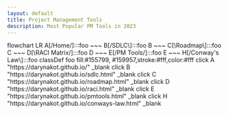 ```yaml
---
layout: default
title: Project Management Tools
description: Most Popular PM Tools in 2023
---
```

<script src="https://unpkg.com/mermaid@10.4.0/dist/mermaid.min.js"></script>

<div class="mermaid">
flowchart LR
    A[/Home/]:::foo ~~~ B[/SDLC\]:::foo
    B ~~~ C[\Roadmap\]:::foo
    C ~~~ D[\RACI Matrix/]:::foo
    D ~~~ E[/PM Tools/]:::foo
    E ~~~ H[/Conway's Law\]:::foo
    classDef foo fill:#155799, #159957,stroke:#fff,color:#fff
    click A "https://darynakot.github.io/" _blank
    click B "https://darynakot.github.io/sdlc.html" _blank
    click C "https://darynakot.github.io/roadmap.html" _blank
    click D "https://darynakot.github.io/raci.html" _blank
    click E "https://darynakot.github.io/pmtools.html" _blank
    click H "https://darynakot.github.io/conways-law.html" _blank
</div>

